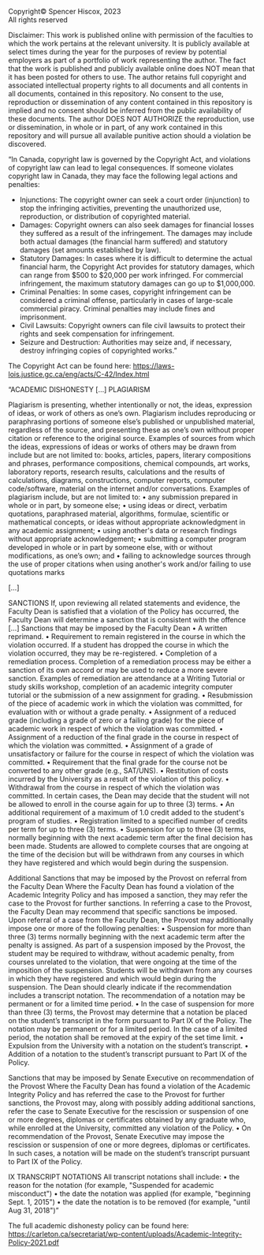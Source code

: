 Copyright© Spencer Hiscox, 2023<br />
All rights reserved


Disclaimer: 
	This work is published online with permission of the faculties to which the work pertains at the relevant university. 
It is publicly available at select times during the year for the purposes of review by potential employers as part of a portfolio of work 
representing the author. The fact that the work is published and publicly available online does NOT mean that it has been posted for others to use. 
The author retains full copyright and associated intellectual property rights to all documents and all contents in all documents, contained in this 
repository. No consent to the use, reproduction or dissemination of any content contained in this repository is implied and no consent should be 
inferred from the public availability of these documents. The author DOES NOT AUTHORIZE the reproduction, use or dissemination, in whole or in part, 
of any work contained in this repository and will pursue all available punitive action should a violation be discovered.





“In Canada, copyright law is governed by the Copyright Act, and violations of copyright law can lead to legal consequences. If someone violates 
copyright law in Canada, they may face the following legal actions and penalties:

- Injunctions: The copyright owner can seek a court order (injunction) to stop the infringing activities, preventing the unauthorized use, 
  reproduction, or distribution of copyrighted material.
- Damages: Copyright owners can also seek damages for financial losses they suffered as a result of the infringement. The damages may include both 
  actual damages (the financial harm suffered) and statutory damages (set amounts established by law).
- Statutory Damages: In cases where it is difficult to determine the actual financial harm, the Copyright Act provides for statutory damages, which 
  can range from $500 to $20,000 per work infringed. For commercial infringement, the maximum statutory damages can go up to $1,000,000.
- Criminal Penalties: In some cases, copyright infringement can be considered a criminal offense, particularly in cases of large-scale commercial 
  piracy. Criminal penalties may include fines and imprisonment.
- Civil Lawsuits: Copyright owners can file civil lawsuits to protect their rights and seek compensation for infringement.
- Seizure and Destruction: Authorities may seize and, if necessary, destroy infringing copies of copyrighted works.”


The Copyright Act can be found here:
https://laws-lois.justice.gc.ca/eng/acts/C-42/Index.html





“ACADEMIC DISHONESTY […] PLAGIARISM

Plagiarism is presenting, whether intentionally or not, the ideas, expression of ideas, or work of others as one’s own. Plagiarism includes 
reproducing or paraphrasing portions of someone else’s published or unpublished material, regardless of the source, and presenting these as one’s 
own without proper citation or reference to the original source. Examples of sources from which the ideas, expressions of ideas or works of others 
may be drawn from include but are not limited to: books, articles, papers, literary compositions and phrases, performance compositions, chemical 
compounds, art works, laboratory reports, research results, calculations and the results of calculations, diagrams, constructions, computer reports, 
computer code/software, material on the internet and/or conversations. 
Examples of plagiarism include, but are not limited to: 
• any submission prepared in whole or in part, by someone else; 
• using ideas or direct, verbatim quotations, paraphrased material, algorithms, formulae, scientific or mathematical concepts, or ideas without 
  appropriate acknowledgment in any academic assignment; 
• using another's data or research findings without appropriate acknowledgement; 
• submitting a computer program developed in whole or in part by someone else, with or without modifications, as one’s own; and 
• failing to acknowledge sources through the use of proper citations when using another's work and/or failing to use quotations marks

[…]

SANCTIONS
If, upon reviewing all related statements and evidence, the Faculty Dean is satisfied that a violation of the Policy has occurred, the Faculty Dean 
will determine a sanction that is consistent with the offence
[…]
Sanctions that may be imposed by the Faculty Dean 
• A written reprimand. 
• Requirement to remain registered in the course in which the violation occurred. If a student has dropped the course in which the violation 
  occurred, they may be re-registered. 
• Completion of a remediation process. Completion of a remediation process may be either a sanction of its own accord or may be used to reduce a more 
  severe sanction. Examples of remediation are attendance at a Writing Tutorial or study skills workshop, completion of an academic integrity 
  computer tutorial or the submission of a new assignment for grading. 
• Resubmission of the piece of academic work in which the violation was committed, for evaluation with or without a grade penalty. 
• Assignment of a reduced grade (including a grade of zero or a failing grade) for the piece of academic work in respect of which the violation was 
  committed. 
• Assignment of a reduction of the final grade in the course in respect of which the violation was committed. 
• Assignment of a grade of unsatisfactory or failure for the course in respect of which the violation was committed. 
• Requirement that the final grade for the course not be converted to any other grade (e.g., SAT/UNS). 
• Restitution of costs incurred by the University as a result of the violation of this policy. 
• Withdrawal from the course in respect of which the violation was committed. In certain cases, the Dean may decide that the student will not be 
  allowed to enroll in the course again for up to three (3) terms. 
• An additional requirement of a maximum of 1.0 credit added to the student's program of studies. 
• Registration limited to a specified number of credits per term for up to three (3) terms. 
• Suspension for up to three (3) terms, normally beginning with the next academic term after the final decision has been made. Students are allowed 
  to complete courses that are ongoing at the time of the decision but will be withdrawn from any courses in which they have registered and which 
  would begin during the suspension. 

Additional Sanctions that may be imposed by the Provost on referral from the Faculty Dean Where the Faculty Dean has found a violation of the 
Academic Integrity Policy and has imposed a sanction, they may refer the case to the Provost for further sanctions. In referring a case to the 
Provost, the Faculty Dean may recommend that specific sanctions be imposed. Upon referral of a case from the Faculty Dean, the Provost may 
additionally impose one or more of the following penalties: 
• Suspension for more than three (3) terms normally beginning with the next academic term after the penalty is assigned. As part of a suspension 
  imposed by the Provost, the student may be required to withdraw, without academic penalty, from courses unrelated to the violation, that were 
  ongoing at the time of the imposition of the suspension. Students will be withdrawn from any courses in which they have registered and which would 
  begin during the suspension. The Dean should clearly indicate if the recommendation includes a transcript notation. The recommendation of a notation 
  may be permanent or for a limited time period. 
• In the case of suspension for more than three (3) terms, the Provost may determine that a notation be placed on the student’s transcript in the form 
  pursuant to Part IX of the Policy. The notation may be permanent or for a limited period. In the case of a limited period, the notation shall be 
  removed at the expiry of the set time limit. 
• Expulsion from the University with a notation on the student’s transcript. 
• Addition of a notation to the student’s transcript pursuant to Part IX of the Policy. 

Sanctions that may be imposed by Senate Executive on recommendation of the Provost Where the Faculty Dean has found a violation of the Academic 
Integrity Policy and has referred the case to the Provost for further sanctions, the Provost may, along with possibly adding additional sanctions, 
refer the case to Senate Executive for the rescission or suspension of one or more degrees, diplomas or certificates obtained by any graduate who, 
while enrolled at the University, committed any violation of the Policy. 
• On recommendation of the Provost, Senate Executive may impose the rescission or suspension of one or more degrees, diplomas or certificates. 
  In such cases, a notation will be made on the student’s transcript pursuant to Part IX of the Policy. 
  
IX TRANSCRIPT NOTATIONS All transcript notations shall include: 
• the reason for the notation (for example, "Suspended for academic misconduct") 
• the date the notation was applied (for example, "beginning Sept. 1, 2015") 
• the date the notation is to be removed (for example, "until Aug 31, 2018")”


The full academic dishonesty policy can be found here:
https://carleton.ca/secretariat/wp-content/uploads/Academic-Integrity-Policy-2021.pdf
